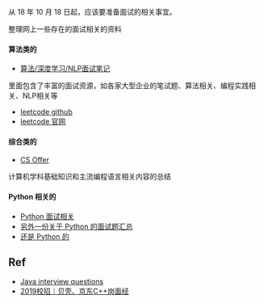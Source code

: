 

从 18 年 10 月 18 日起，应该要准备面试的相关事宜。

整理网上一些存在的面试相关的资料

#### 算法类的

- [算法/深度学习/NLP面试笔记](https://github.com/imhuay/Algorithm_Interview_Notes-Chinese)

里面包含了丰富的面试资源，如各家大型企业的笔试题、算法相关、编程实践相关、NLP相关等

- [leetcode github](https://github.com/haoel/leetcode)
- [leetcode 官网](https://leetcode.com)

#### 综合类的

- [CS Offer](https://github.com/xuelangZF/CS_Offer)

计算机学科基础知识和主流编程语言相关内容的总结

#### Python 相关的

- [Python 面试相关](https://github.com/taizilongxu/interview_python)
- [另外一份关于 Python 的面试题汇总](https://www.jishux.com/p/62522d6fea558be9)
- [还是 Python 的](https://github.com/revotu/python-interviews)

## Ref

- [Java interview questions](https://howtodoinjava.com/java-interview-questions/)
- [2019校招｜贝壳、京东C++岗面经](https://zhuanlan.zhihu.com/p/43077830)
